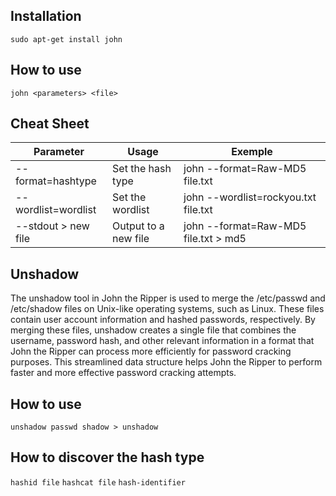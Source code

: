 ## Installation
`sudo apt-get install john`

## How to use
`john <parameters> <file>`

## Cheat Sheet
| **Parameter**       | **Usage**            | **Exemple**                          |
| ------------------- | -------------------- | ------------------------------------ |
| --format=hashtype   | Set the hash type    | john --format=Raw-MD5 file.txt       |
| --wordlist=wordlist | Set the wordlist     | john --wordlist=rockyou.txt file.txt |
| --stdout > new file | Output to a new file | john --format=Raw-MD5 file.txt > md5 |

## Unshadow
The unshadow tool in John the Ripper is used to merge the /etc/passwd and /etc/shadow files on Unix-like operating systems, such as Linux. These files contain user account information and hashed passwords, respectively. By merging these files, unshadow creates a single file that combines the username, password hash, and other relevant information in a format that John the Ripper can process more efficiently for password cracking purposes. This streamlined data structure helps John the Ripper to perform faster and more effective password cracking attempts.

## How to use
`unshadow passwd shadow > unshadow`

## How to discover the hash type
`hashid file`
`hashcat file`
`hash-identifier`

